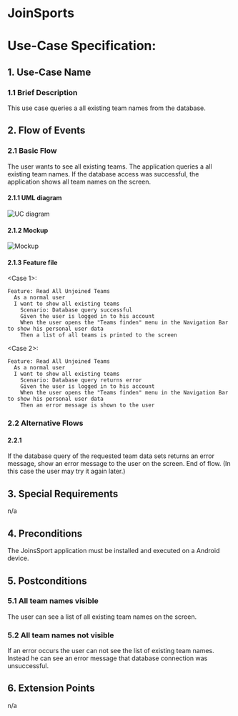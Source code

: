 # JoinSports
# Use-Case Specification: <UC>

## 1. Use-Case Name 
### 1.1 Brief Description
This use case queries a all existing team names from the database.

## 2. Flow of Events
### 2.1 Basic Flow 
The user wants to see all existing teams. The application queries a all existing team names. If the database access was successful, the application shows all team names on the screen.

#### 2.1.1 UML diagram
![UC diagram][UC]

#### 2.1.2 Mockup 
![Mockup][Mock]

#### 2.1.3 Feature file
<!-- ![Feature] -->

<Case 1>:
```cucumber
Feature: Read All Unjoined Teams
  As a normal user
  I want to show all existing teams
 	Scenario: Database query successful
    Given the user is logged in to his account
    When the user opens the "Teams finden" menu in the Navigation Bar to show his personal user data
    Then a list of all teams is printed to the screen
```
<Case 2>:
```cucumber
Feature: Read All Unjoined Teams
  As a normal user
  I want to show all existing teams
 	Scenario: Database query returns error
    Given the user is logged in to his account
    When the user opens the "Teams finden" menu in the Navigation Bar to show his personal user data
    Then an error message is shown to the user
```


### 2.2 Alternative Flows
#### 2.2.1 <Case>
If the database query of the requested team data sets returns an error message, show an error message to the user on the screen. End of flow. (In this case the user may try it again later.)

## 3. Special Requirements
n/a

## 4. Preconditions
The JoinsSport application must be installed and executed on a Android device.

## 5. Postconditions
### 5.1 All team names visible
The user can see a list of all existing team names on the screen.

### 5.2	All team names not visible
If an error occurs the user can not see the list of existing team names. Instead he can see an error message that database connection was unsuccessful.

## 6. Extension Points
n/a

<!-- picture links -->
[UC]: ? "UML Diagram"
[Mock]: ? "Mockup"
<!-- [Feature]:  "Feature file" -->
